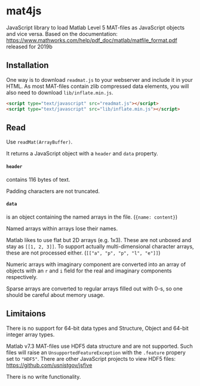 # mat4js
JavaScript library to load Matlab Level 5 MAT-files as JavaScript objects and vice versa.
Based on the documentation: https://www.mathworks.com/help/pdf_doc/matlab/matfile_format.pdf released for 2019b

## Installation
One way is to download `readmat.js` to your webserver and include it in your HTML. As most MAT-files contain zlib compressed data elements, you will also need to download `lib/inflate.min.js`.
```html
<script type="text/javascript" src="readmat.js"></script>
<script type="text/javascript" src="lib/inflate.min.js"></script>
```

## Read
Use `readMat(ArrayBuffer)`.

It returns a JavaScript object with a `header` and `data` property.

#### `header`
contains 116 bytes of text.

Padding characters are not truncated.

#### `data`
is an object containing the named arrays in the file. (`{name: content}`)

Named arrays within arrays lose their names.

Matlab likes to use flat but 2D arrays (e.g. 1x3). These are not unboxed and stay as `[[1, 2, 3]]`. To support actually multi-dimensional character arrays, these are not processed either. (`[["a", "p", "p", "l", "e"]]`)

Numeric arrays with imaginary component are converted into an array of objects with an `r` and `i` field for the real and imaginary components respectively.

Sparse arrays are converted to regular arrays filled out with 0-s, so one should be careful about memory usage.

## Limitaions
There is no support for 64-bit data types and Structure, Object and 64-bit integer array types.

Matlab v7.3 MAT-files use HDF5 data structure and are not supported. Such files will raise an `UnsupportedFeatureException` with the `.feature` propery set to `"HDF5"`. There are other JavaScript projects to view HDF5 files: https://github.com/usnistgov/jsfive

There is no write functionality.
